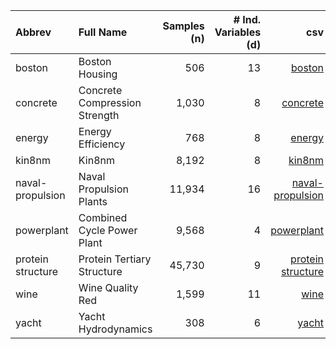 Abbrev | Full Name | Samples (n) | # Ind. Variables (d) | csv
:-- | :-- | --: | --: | --:
boston | Boston Housing | 506 | 13 | [boston](boston.csv)
concrete | Concrete Compression Strength | 1,030 | 8 | [concrete](concrete.csv)
energy | Energy Efficiency | 768 | 8 | [energy](energy.csv)
kin8nm | Kin8nm | 8,192 | 8 | [kin8nm](kin8nm.csv)
naval-propulsion | Naval Propulsion Plants |11,934 | 16 | [naval-propulsion](naval-propulsion.csv)
powerplant | Combined Cycle Power Plant | 9,568 | 4 | [powerplant](power-plant.csv)
protein structure | Protein Tertiary Structure | 45,730 | 9 | [protein structure](protein-structure.csv)
wine | Wine Quality Red | 1,599 | 11 | [wine](wine.csv)
yacht | Yacht Hydrodynamics | 308 | 6 | [yacht](yacht.csv)
